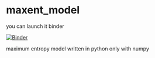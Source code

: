 # maxent_model
you can launch it binder

[![Binder](http://mybinder.org/badge.svg)](http://mybinder.org/repo/eabdullin/maxent_model)

maximum entropy model written in python only with numpy
